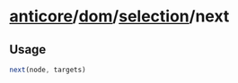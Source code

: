 # [anticore](../../../../../#reference)/[dom](../../#reference)/[selection](../#reference)/<a name="reference">next</a>

## Usage

```js
next(node, targets)
```